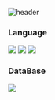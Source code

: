 ![header](https://capsule-render.vercel.app/api?type=waving&color=gradient&height=300&section=header&text=ChoA)


<div>
  <!--Body-->

  ### Language
  <!--Python-->
  <img src="https://img.shields.io/badge/Python-3776AB?style=flat-square&logo=Python&logoColor=white"/>
  <!--C-->
  <img src="https://img.shields.io/badge/C-A8B9CC?style=flat-square&logo=C&logoColor=white"/>
  <!--CPP-->
  <img src="https://img.shields.io/badge/C++-00599c?style=flat-square&logo=cplusplus&logoColor=white"/>
  <br/>

  ### DataBase
  <!--MySQL-->
  <img src="https://img.shields.io/badge/MySQL-4479A1?style=flat-square&logo=MySQL&logoColor=white"/>
  <br/>

  
</div>

<!--
**LEE-DO-YOUNG-03-22/LEE-DO-YOUNG-03-22** is a ✨ _special_ ✨ repository because its `README.md` (this file) appears on your GitHub profile.

Here are some ideas to get you started:

- 🔭 I’m currently working on ...
- 🌱 I’m currently learning ...
- 👯 I’m looking to collaborate on ...
- 🤔 I’m looking for help with ...
- 💬 Ask me about ...
- 📫 How to reach me: ...
- 😄 Pronouns: ...
- ⚡ Fun fact: ...
-->


